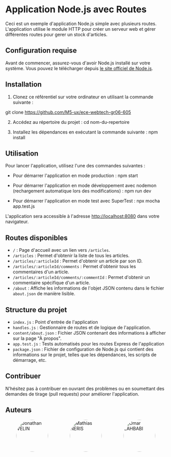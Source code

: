 # Application Node.js avec Routes

Ceci est un exemple d'application Node.js simple avec plusieurs routes. L'application utilise le module HTTP pour créer un serveur web et gérer différentes routes pour gerer un stock d'articles.

## Configuration requise

Avant de commencer, assurez-vous d'avoir Node.js installé sur votre système. Vous pouvez le télécharger depuis [le site officiel de Node.js](https://nodejs.org/).

## Installation

1. Clonez ce référentiel sur votre ordinateur en utilisant la commande suivante :

git clone https://github.com/M5-ux/ece-webtech-gr06-605


2. Accédez au répertoire du projet : 
cd nom-du-repertoire


3. Installez les dépendances en exécutant la commande suivante : 
npm install


## Utilisation

Pour lancer l'application, utilisez l'une des commandes suivantes :

- Pour démarrer l'application en mode production :
npm start


- Pour démarrer l'application en mode développement avec nodemon (rechargement automatique lors des modifications) :
npm run dev

- Pour démarrer l'application en mode test avec SuperTest : 
npx mocha app.test.js


L'application sera accessible à l'adresse [http://localhost:8080](http://localhost:8080) dans votre navigateur.

## Routes disponibles

- `/` : Page d'accueil avec un lien vers `/articles`.
- `/articles` : Permet d'obtenir la liste de tous les articles.
- `/articles/:articleId` : Permet d'obtenir un article par son ID.
- `/articles/:articleId/comments` : Permet d'obtenir tous les commentaires d'un article.
- `/articles/:articleId/comments/:commentId` : Permet d'obtenir un commentaire spécifique d'un article.
- `/about` : Affiche les informations de l'objet JSON contenu dans le fichier `about.json` de manière lisible.

## Structure du projet

- `index.js` : Point d'entrée de l'application
- `handles.js` : Gestionnaire de routes et de logique de l'application.
- `content/about.json` : Fichier JSON contenant des informations à afficher sur la page "À propos".
- `app.test.js` : Tests automatisés pour les routes Express de l'application
- `package.json` :  Fichier de configuration de Node.js qui contient des informations sur le projet, telles que les dépendances, les scripts de démarrage, etc.

## Contribuer

N'hésitez pas à contribuer en ouvrant des problèmes ou en soumettant des demandes de tirage (pull requests) pour améliorer l'application.

## Auteurs

<div style="display: flex; justify-content: space-around;">
    <div style="width: 100px; height: 100px; overflow: hidden; border-radius: 50%;">
        <img src="https://avatars.githubusercontent.com/u/62987115?v=4" alt="Jonathan VELIN" style="width: 100%; height: 100%; object-fit: cover; border-radius: 50%;">
    </div>
    <div style="width: 100px; height: 100px; overflow: hidden; border-radius: 50%;">
        <img src="https://avatars.githubusercontent.com/u/74655579?v=4" alt="Mathias NERIS" style="width: 100%; height: 100%; object-fit: cover; border-radius: 50%;">
    </div>
    <div style="width: 100px; height: 100px; overflow: hidden; border-radius: 50%;">
        <img src="https://avatars.githubusercontent.com/u/76867208?v=4" alt="Omar LAHBABI" style="width: 100%; height: 100%; object-fit: cover; border-radius: 50%;">
    </div>
</div>



